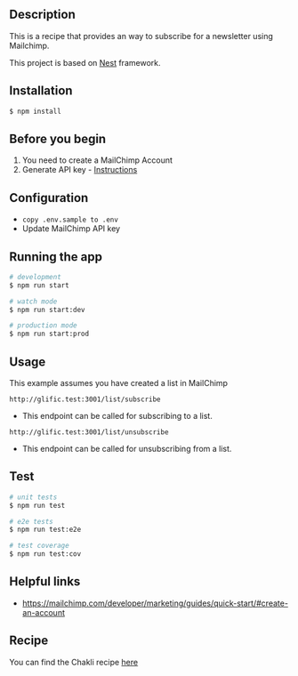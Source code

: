 ## Description

This is a recipe that provides an way to subscribe for a newsletter using Mailchimp.

This project is based on [Nest](https://github.com/nestjs/nest) framework.

## Installation

```bash
$ npm install
```

## Before you begin

1. You need to create a MailChimp Account
2. Generate API key - [Instructions](https://mailchimp.com/developer/marketing/guides/quick-start/#generate-your-api-key)

## Configuration

- `copy .env.sample to .env`
- Update MailChimp API key

## Running the app

```bash
# development
$ npm run start

# watch mode
$ npm run start:dev

# production mode
$ npm run start:prod
```

## Usage

This example assumes you have created a list in MailChimp

`http://glific.test:3001/list/subscribe`

- This endpoint can be called for subscribing to a list.

`http://glific.test:3001/list/unsubscribe`

- This endpoint can be called for unsubscribing from a list.

## Test

```bash
# unit tests
$ npm run test

# e2e tests
$ npm run test:e2e

# test coverage
$ npm run test:cov
```

## Helpful links

- https://mailchimp.com/developer/marketing/guides/quick-start/#create-an-account

## Recipe

You can find the Chakli recipe [here](https://ministryofcurry.com/chakli-recipe/)
